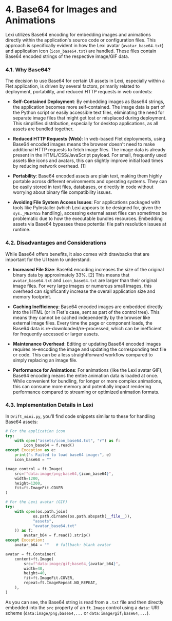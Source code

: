 # 4. Base64 for Images and Animations

Lexi utilizes Base64 encoding for embedding images and animations directly within the application's source code or configuration files. This approach is specifically evident in how the Lexi avatar (`avatar_base64.txt`) and application icon (`icon_base64.txt`) are handled. These files contain Base64 encoded strings of the respective image/GIF data.

### 4.1. Why Base64?

The decision to use Base64 for certain UI assets in Lexi, especially within a Flet application, is driven by several factors, primarily related to deployment, portability, and reduced HTTP requests in web contexts:

*   **Self-Contained Deployment**: By embedding images as Base64 strings, the application becomes more self-contained. The image data is part of the Python script or easily accessible text files, eliminating the need for separate image files that might get lost or misplaced during deployment. This simplifies distribution, especially for desktop applications, as all assets are bundled together.

*   **Reduced HTTP Requests (Web)**: In web-based Flet deployments, using Base64 encoded images means the browser doesn't need to make additional HTTP requests to fetch image files. The image data is already present in the HTML/CSS/JavaScript payload. For small, frequently used assets like icons and avatars, this can slightly improve initial load times by reducing network overhead. [1]

*   **Portability**: Base64 encoded assets are plain text, making them highly portable across different environments and operating systems. They can be easily stored in text files, databases, or directly in code without worrying about binary file compatibility issues.

*   **Avoiding File System Access Issues**: For applications packaged with tools like PyInstaller (which Lexi appears to be designed for, given the `sys._MEIPASS` handling), accessing external asset files can sometimes be problematic due to how the executable bundles resources. Embedding assets via Base64 bypasses these potential file path resolution issues at runtime.

### 4.2. Disadvantages and Considerations

While Base64 offers benefits, it also comes with drawbacks that are important for the UI team to understand:

*   **Increased File Size**: Base64 encoding increases the size of the original binary data by approximately 33%. [2] This means that `avatar_base64.txt` and `icon_base64.txt` are larger than their original image files. For very large images or numerous small images, this overhead can significantly increase the overall application size and memory footprint.

*   **Caching Inefficiency**: Base64 encoded images are embedded directly into the HTML (or in Flet's case, sent as part of the control tree). This means they cannot be cached independently by the browser like external image files. Every time the page or component loads, the Base64 data is re-downloaded/re-processed, which can be inefficient for frequently accessed or larger assets.

*   **Maintenance Overhead**: Editing or updating Base64 encoded images requires re-encoding the image and updating the corresponding text file or code. This can be a less straightforward workflow compared to simply replacing an image file.

*   **Performance for Animations**: For animations (like the Lexi avatar GIF), Base64 encoding means the entire animation data is loaded at once. While convenient for bundling, for longer or more complex animations, this can consume more memory and potentially impact rendering performance compared to streaming or optimized animation formats.

### 4.3. Implementation Details in Lexi

In `Drift_mini.py`, you'll find code snippets similar to these for handling Base64 assets:

```python
# For the application icon
try:
    with open("assets/icon_base64.txt", "r") as f:
        icon_base64 = f.read()
except Exception as e:
    print("⚠️ Failed to load base64 image:", e)
    icon_base64 = ""

image_control = ft.Image(
    src=f"data:image/png;base64,{icon_base64}",
    width=1200,
    height=1200,
    fit=ft.ImageFit.COVER
)

# For the Lexi avatar (GIF)
try:
    with open(os.path.join(
            os.path.dirname(os.path.abspath(__file__)),
            "assets",
            "avatar_base64.txt"
    )) as f:
        avatar_b64 = f.read().strip()
except Exception:
    avatar_b64 = ""   # fallback: blank avatar

avatar = ft.Container(
    content=ft.Image(
        src=f"data:image/gif;base64,{avatar_b64}",
        width=40,
        height=40,
        fit=ft.ImageFit.COVER,
        repeat=ft.ImageRepeat.NO_REPEAT,
    ),
)
```

As you can see, the Base64 string is read from a `.txt` file and then directly embedded into the `src` property of an `ft.Image` control using a `data:` URI scheme (`data:image/png;base64,...` or `data:image/gif;base64,...`).
